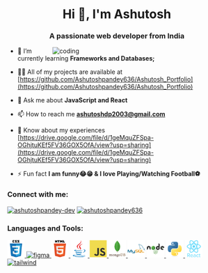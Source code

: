 <h1 align="center">Hi 👋, I'm Ashutosh</h1>
<h3 align="center">A passionate web developer from India</h3>
<img align="right" alt="coding" width="400" src="https://images.app.goo.gl/Tub62FPHyVAKj2LX9">

- 🌱 I’m currently learning **Frameworks and Databases;**

- 👨‍💻 All of my projects are available at [https://github.com/Ashutoshpandey636/Ashutosh_Portfolio](https://github.com/Ashutoshpandey636/Ashutosh_Portfolio)

- 💬 Ask me about **JavaScript and React**

- 📫 How to reach me **ashutoshdp2003@gmail.com**

- 📄 Know about my experiences [https://drive.google.com/file/d/1geMquZFSpa-OGhjtuKEf5FV36GOX5OfA/view?usp=sharing](https://drive.google.com/file/d/1geMquZFSpa-OGhjtuKEf5FV36GOX5OfA/view?usp=sharing)

- ⚡ Fun fact **I am funny😂😁 & I love Playing/Watching Football⚽**

<h3 align="left">Connect with me:</h3>
<p align="left">
<a href="https://linkedin.com/in/ashutoshpandey-dev" target="blank"><img align="center" src="https://raw.githubusercontent.com/rahuldkjain/github-profile-readme-generator/master/src/images/icons/Social/linked-in-alt.svg" alt="ashutoshpandey-dev" height="30" width="40" /></a>
<a href="https://instagram.com/ashutoshpandey636" target="blank"><img align="center" src="https://raw.githubusercontent.com/rahuldkjain/github-profile-readme-generator/master/src/images/icons/Social/instagram.svg" alt="ashutoshpandey636" height="30" width="40" /></a>
</p>

<h3 align="left">Languages and Tools:</h3>
<p align="left"> <a href="https://www.w3schools.com/css/" target="_blank" rel="noreferrer"> <img src="https://raw.githubusercontent.com/devicons/devicon/master/icons/css3/css3-original-wordmark.svg" alt="css3" width="40" height="40"/> </a> <a href="https://www.figma.com/" target="_blank" rel="noreferrer"> <img src="https://www.vectorlogo.zone/logos/figma/figma-icon.svg" alt="figma" width="40" height="40"/> </a> <a href="https://www.w3.org/html/" target="_blank" rel="noreferrer"> <img src="https://raw.githubusercontent.com/devicons/devicon/master/icons/html5/html5-original-wordmark.svg" alt="html5" width="40" height="40"/> </a> <a href="https://www.java.com" target="_blank" rel="noreferrer"> <img src="https://raw.githubusercontent.com/devicons/devicon/master/icons/java/java-original.svg" alt="java" width="40" height="40"/> </a> <a href="https://developer.mozilla.org/en-US/docs/Web/JavaScript" target="_blank" rel="noreferrer"> <img src="https://raw.githubusercontent.com/devicons/devicon/master/icons/javascript/javascript-original.svg" alt="javascript" width="40" height="40"/> </a> <a href="https://www.mongodb.com/" target="_blank" rel="noreferrer"> <img src="https://raw.githubusercontent.com/devicons/devicon/master/icons/mongodb/mongodb-original-wordmark.svg" alt="mongodb" width="40" height="40"/> </a> <a href="https://www.mysql.com/" target="_blank" rel="noreferrer"> <img src="https://raw.githubusercontent.com/devicons/devicon/master/icons/mysql/mysql-original-wordmark.svg" alt="mysql" width="40" height="40"/> </a> <a href="https://nodejs.org" target="_blank" rel="noreferrer"> <img src="https://raw.githubusercontent.com/devicons/devicon/master/icons/nodejs/nodejs-original-wordmark.svg" alt="nodejs" width="40" height="40"/> </a> <a href="https://www.python.org" target="_blank" rel="noreferrer"> <img src="https://raw.githubusercontent.com/devicons/devicon/master/icons/python/python-original.svg" alt="python" width="40" height="40"/> </a> <a href="https://reactjs.org/" target="_blank" rel="noreferrer"> <img src="https://raw.githubusercontent.com/devicons/devicon/master/icons/react/react-original-wordmark.svg" alt="react" width="40" height="40"/> </a> <a href="https://tailwindcss.com/" target="_blank" rel="noreferrer"> <img src="https://www.vectorlogo.zone/logos/tailwindcss/tailwindcss-icon.svg" alt="tailwind" width="40" height="40"/> </a> </p>
